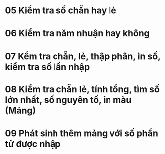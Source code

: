 # 05 Kiểm tra số chẵn hay lẻ 
# 06 Kiểm tra năm nhuận hay không 
# 07 Kểm tra chẵn, lẻ, thập phân, in số, kiểm tra số lần nhập 
# 08 Kiểm tra chẵn lẻ, tính tổng, tìm số lớn nhất, số nguyên tố, in màu (Mảng)
# 09 Phát sinh thêm mảng với số phần tử được nhập
